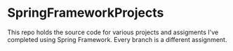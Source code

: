 # SpringFrameworkProjects
This repo holds the source code for various projects and assigments I've completed using Spring Framework. Every branch is a different assignment.
